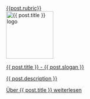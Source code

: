 <div id="front-jumbo" class="jumbotron">
  <div class="mb-2"><a href="/{{post.categories[0]}}" rel="nofollow">{{post.rubric}}</a></div>
  <a href="{{ post.url }}" class="black-link">
  <img src="{{ post.image }}" class="mb-2" style="width: 8rem;" alt="{{ post.title }} logo">
  </a>
  <a href="{{ post.url }}" class="black-link">
  <p class="lead">{{ post.title }} - {{ post.slogan }}</p>
  <p>{{ post.description }}</p>
  </a>
  <a class="btn btn-success" href="{{ post.url }}" role="button">Über {{ post.title }} weiterlesen</a>
</div>
